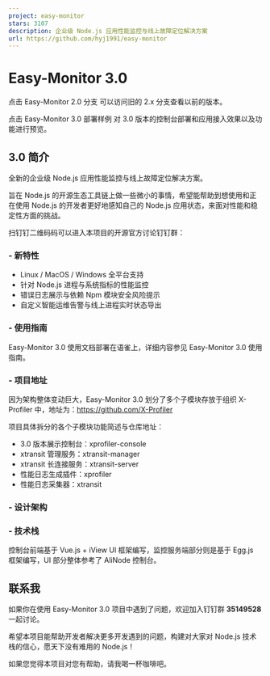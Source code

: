 ```yaml
---
project: easy-monitor
stars: 3107
description: 企业级 Node.js 应用性能监控与线上故障定位解决方案
url: https://github.com/hyj1991/easy-monitor
---
```


Easy-Monitor 3.0
================

点击 Easy-Monitor 2.0 分支 可以访问旧的 2.x 分支查看以前的版本。

点击 Easy-Monitor 3.0 部署样例 对 3.0 版本的控制台部署和应用接入效果以及功能进行预览。

3.0 简介
------

全新的企业级 Node.js 应用性能监控与线上故障定位解决方案。

旨在 Node.js 的开源生态工具链上做一些微小的事情，希望能帮助到想使用和正在使用 Node.js 的开发者更好地感知自己的 Node.js 应用状态，来面对性能和稳定性方面的挑战。

扫钉钉二维码码可以进入本项目的开源官方讨论钉钉群：

### \- 新特性

-   Linux / MacOS / Windows 全平台支持
-   针对 Node.js 进程与系统指标的性能监控
-   错误日志展示与依赖 Npm 模块安全风险提示
-   自定义智能运维告警与线上进程实时状态导出

### \- 使用指南

Easy-Monitor 3.0 使用文档部署在语雀上，详细内容参见 Easy-Monitor 3.0 使用指南。

### \- 项目地址

因为架构整体变动巨大，Easy-Monitor 3.0 划分了多个子模块存放于组织 X-Profiler 中，地址为：https://github.com/X-Profiler

项目具体拆分的各个子模块功能简述与仓库地址：

-   3.0 版本展示控制台：xprofiler-console
-   xtransit 管理服务：xtransit-manager
-   xtransit 长连接服务：xtransit-server
-   性能日志生成插件：xprofiler
-   性能日志采集器：xtransit

### \- 设计架构

### \- 技术栈

控制台前端基于 Vue.js + iView UI 框架编写，监控服务端部分则是基于 Egg.js 框架编写，UI 部分整体参考了 AliNode 控制台。

联系我
---

如果你在使用 Easy-Monitor 3.0 项目中遇到了问题，欢迎加入钉钉群 **35149528** 一起讨论。

希望本项目能帮助开发者解决更多开发遇到的问题，构建对大家对 Node.js 技术栈的信心，愿天下没有难用的 Node.js！

如果您觉得本项目对您有帮助，请我喝一杯咖啡吧。
